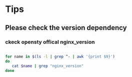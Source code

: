 # Tips
## Please check the version dependency

### ckeck opensty offical nginx_version
```bash

for name in $(ls -l | grep ^- | awk '{print $9}')
do
   cat $name | grep "nginx_version"
done


````
